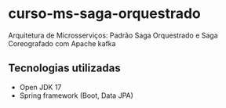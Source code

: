# curso-ms-saga-orquestrado
 Arquitetura de Microsserviços: Padrão Saga Orquestrado e Saga Coreografado com Apache kafka

## Tecnologias utilizadas
* Open JDK 17
* Spring framework (Boot, Data JPA)
